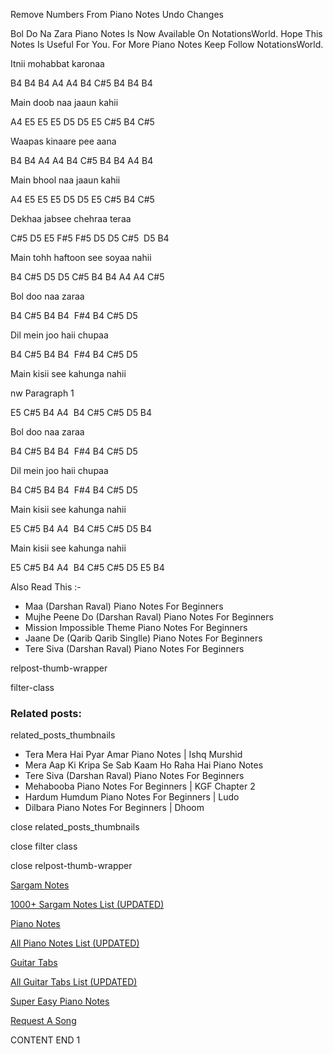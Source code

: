 
Remove Numbers From Piano Notes
Undo Changes

Bol Do Na Zara Piano Notes Is Now Available On NotationsWorld. Hope This Notes Is Useful For You. For More Piano Notes Keep Follow NotationsWorld.

Itnii mohabbat karonaa

B4 B4 B4 A4 A4 B4 C#5 B4 B4 B4

Main doob naa jaaun kahii

A4 E5 E5 E5 D5 D5 E5 C#5 B4 C#5

Waapas kinaare pee aana

B4 B4 A4 A4 B4 C#5 B4 B4 A4 B4

Main bhool naa jaaun kahii

A4 E5 E5 E5 D5 D5 E5 C#5 B4 C#5

Dekhaa jabsee chehraa teraa

C#5 D5 E5 F#5 F#5 D5 D5 C#5  D5 B4

Main tohh haftoon see soyaa nahii

B4 C#5 D5 D5 C#5 B4 B4 A4 A4 C#5

Bol doo naa zaraa

B4 C#5 B4 B4  F#4 B4 C#5 D5

Dil mein joo haii chupaa

B4 C#5 B4 B4  F#4 B4 C#5 D5

Main kisii see kahunga nahii

nw Paragraph 1

E5 C#5 B4 A4  B4 C#5 C#5 D5 B4

Bol doo naa zaraa

B4 C#5 B4 B4  F#4 B4 C#5 D5

Dil mein joo haii chupaa

B4 C#5 B4 B4  F#4 B4 C#5 D5

Main kisii see kahunga nahii

E5 C#5 B4 A4  B4 C#5 C#5 D5 B4

Main kisii see kahunga nahii

E5 C#5 B4 A4  B4 C#5 C#5 D5 E5 B4

Also Read This :-

* Maa (Darshan Raval) Piano Notes For Beginners
* Mujhe Peene Do (Darshan Raval) Piano Notes For Beginners
* Mission Impossible Theme Piano Notes For Beginners
* Jaane De (Qarib Qarib Singlle) Piano Notes For Beginners
* Tere Siva (Darshan Raval) Piano Notes For Beginners

relpost-thumb-wrapper

filter-class

### Related posts:

related_posts_thumbnails

* Tera Mera Hai Pyar Amar Piano Notes | Ishq Murshid
* Mera Aap Ki Kripa Se Sab Kaam Ho Raha Hai Piano Notes
* Tere Siva (Darshan Raval) Piano Notes For Beginners
* Mehabooba Piano Notes For Beginners | KGF Chapter 2
* Hardum Humdum Piano Notes For Beginners | Ludo
* Dilbara Piano Notes For Beginners | Dhoom

close related_posts_thumbnails

close filter class

close relpost-thumb-wrapper

[Sargam Notes](https://www.notationsworld.com/sargam-notes.html)

[1000+ Sargam Notes List (UPDATED)](https://www.notationsworld.com/all-songs-list-sargam-notes.html)

[Piano Notes](https://www.notationsworld.com/piano-notes.html)

[All Piano Notes List (UPDATED)](https://www.notationsworld.com/all-songs-list-piano-notes.html)

[Guitar Tabs](https://www.notationsworld.com/guitar-tabs.html)

[All Guitar Tabs List (UPDATED)](https://www.notationsworld.com/all-songs-list-guitar-tabs.html)

[Super Easy Piano Notes](https://studywall.in/)

[Request A Song](https://www.notationsworld.com/request-a-song.html)

CONTENT END 1

